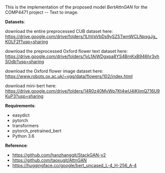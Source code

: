 This is the implementation of the proposed model *BertAttnGAN* for the COMP4471 project -- Text to image.

**Datasets**:

download the entire preprocessed CUB dataset here: https://drive.google.com/drive/folders/1LhVpVbDs9ySZ5TwmWCLNpsgJg_KOLF2f?usp=sharing

download the preprocessed Oxford flower text dataset here: https://drive.google.com/drive/folders/1yLfAjWDgxpa8YS4BmKxB946hr3vhSOdb?usp=sharing

download the Oxford flower image dataset here: https://www.robots.ox.ac.uk/~vgg/data/flowers/102/index.html

download mini-bert here: https://drive.google.com/drive/folders/14R0z40MyWp7Kt4wU4iKIimQ716U9KuP3?usp=sharing

**Requirements**:

* easydict
* pytorch
* transformers
* pytorch_pretrained_bert
* Python 3.6

**Reference**: 

* https://github.com/hanzhanggit/StackGAN-v2
* https://github.com/taoxugit/AttnGAN
* https://huggingface.co/google/bert_uncased_L-4_H-256_A-4
